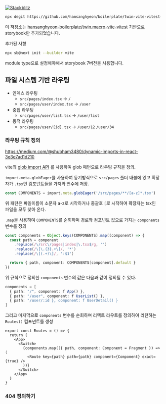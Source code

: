 [![Stackblitz](https://img.shields.io/badge/Stackblitz-fff?style=for-the-badge&logo=Stackblitz&logoColor=1389FD)](https://stackblitz.com/fork/github/hansanghyeon-boilerplate/twin.macro-vite-vitest-storybook-react-router)

```sh
npx degit https://github.com/hansanghyeon/boilerplate/twin-vite-vitest-storybook-react-router example-project
```

이 저장소는 [hansanghyeon-boilerplate/twin.macro-vite-vitest](https://github.com/hansanghyeon-boilerplate/twin.macro-vite-vitest) 기반으로 storybook만 추가되었습니다.

추가된 사항

```bash
npx sb@next init --builder vite
```

module type으로 설정해야해서 storybook 7버전을 사용합니다.


## 파일 시스템 기반 라우팅

- 인덱스 라우팅
  - `src/pages/index.tsx` -> `/`
  - `src/pages/user/index.tsx` -> `/user`
- 중첩 라우팅
  - `src/pages/user/list.tsx` -> `/user/list`
- 동적 라우팅
  - `src/pages/user/[id].tsx` -> `/user/12` `/user/34`


### 라우팅 규칙 정의

https://medium.com/@shubham3480/dynamic-imports-in-react-3e3e7ad1d210

vite의 [glob import API](https://vitejs.dev/guide/features.html#glob-import) 를 사용하여 glob 패턴으로 라우팅 규칙을 정의.

`import.meta.globEager`를 사용하여 동기방식으로 `src/pages` 폴더 내불에 있고 확장자가 `.tsx`인 컴포넌트들을 가져와 변수에 저장.

```ts
const COMPONENTS = import.meta.globEager('/src/pages/**/[a-z]*.tsx')
```

위 패턴은 파일이름이 소문자 a-z로 시작하거나 중괄호 `[`로 시작하여 확장자는 tsx인 파일을 모두 찾아 온다.

`.map`을 사용하여 `COMPONENTS`를 순회하며 경로와 컴포넌트 값으로 가지는 `components` 변수를 정의

```ts
const components = Object.keys(COMPONENTS).map((component) => {
  const path = component
    .replace(/\/src\/pages|index|\.tsx$/g, '')
    .replace(/\[\.{3}.+\]/, '*')
    .replace(/\[(.+)\]/, ':$1')

  return { path, component: COMPONENTS[component].default }
})
```

위 규칙으로 정의한 `components` 변수의 값은 다음과 같이 정의될 수 있다.

```ts
components = [
  { path: "/", component: f App() },
  { path: "/user", component: f UserList() },
  { path: "/user/:id }, component: f UserDetail() }
]
```

그리고 마지막으로 `components` 변수를 순회하며 리액트 라우트를 정의하여 리턴하는 `Routes()` 컴포넌트를 생성

```tsx
export const Routes = () => {
  return (
    <App>
      <Switch>
        {components.map(({ path, component: Component = Fragment }) => (
          <Route key={path} path={path} component={Component} exact={true} />
        ))}
      </Switch>
    </App>
  )
}
```

### 404 정의하기
